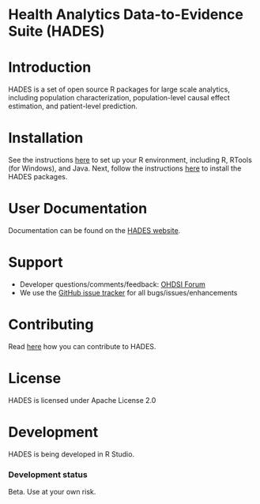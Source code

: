 # Health Analytics Data-to-Evidence Suite (HADES)

Introduction
============
HADES is a set of open source R packages for large scale analytics, including population characterization, population-level causal effect estimation, and patient-level prediction.

Installation
============
See the instructions [here](https://ohdsi.github.io/Hades/rSetup.html) to set up your R environment, including R, RTools (for Windows), and Java. Next, follow the instructions [here](https://ohdsi.github.io/Hades/installingHades.html) to install the HADES packages.

User Documentation
==================
Documentation can be found on the [HADES website](https://ohdsi.github.io/Hades).

Support
=======
* Developer questions/comments/feedback: <a href="http://forums.ohdsi.org/c/developers">OHDSI Forum</a>
* We use the <a href="https://github.com/OHDSI/Andromeda/issues">GitHub issue tracker</a> for all bugs/issues/enhancements

Contributing
============
Read [here](https://ohdsi.github.io/Hades/contribute.html) how you can contribute to HADES.

License
=======
HADES is licensed under Apache License 2.0

Development
===========
HADES is being developed in R Studio.

### Development status

Beta. Use at your own risk.

